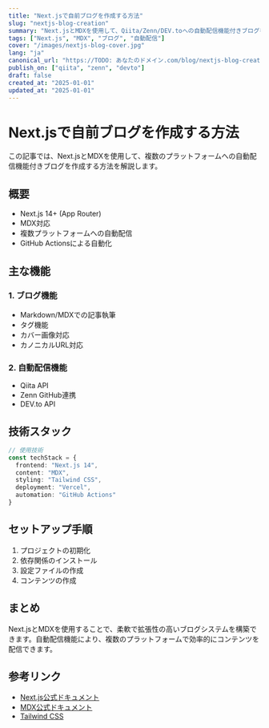 ```yaml
---
title: "Next.jsで自前ブログを作成する方法"
slug: "nextjs-blog-creation"
summary: "Next.jsとMDXを使用して、Qiita/Zenn/DEV.toへの自動配信機能付きブログを作成する方法を解説します。"
tags: ["Next.js", "MDX", "ブログ", "自動配信"]
cover: "/images/nextjs-blog-cover.jpg"
lang: "ja"
canonical_url: "https://TODO: あなたのドメイン.com/blog/nextjs-blog-creation"
publish_on: ["qiita", "zenn", "devto"]
draft: false
created_at: "2025-01-01"
updated_at: "2025-01-01"
---
```


# Next.jsで自前ブログを作成する方法

この記事では、Next.jsとMDXを使用して、複数のプラットフォームへの自動配信機能付きブログを作成する方法を解説します。

## 概要

- Next.js 14+ (App Router)
- MDX対応
- 複数プラットフォームへの自動配信
- GitHub Actionsによる自動化

## 主な機能

### 1. ブログ機能
- Markdown/MDXでの記事執筆
- タグ機能
- カバー画像対応
- カノニカルURL対応

### 2. 自動配信機能
- Qiita API
- Zenn GitHub連携
- DEV.to API

## 技術スタック

```typescript
// 使用技術
const techStack = {
  frontend: "Next.js 14",
  content: "MDX",
  styling: "Tailwind CSS",
  deployment: "Vercel",
  automation: "GitHub Actions"
}
```

## セットアップ手順

1. プロジェクトの初期化
2. 依存関係のインストール
3. 設定ファイルの作成
4. コンテンツの作成

## まとめ

Next.jsとMDXを使用することで、柔軟で拡張性の高いブログシステムを構築できます。自動配信機能により、複数のプラットフォームで効率的にコンテンツを配信できます。

## 参考リンク

- [Next.js公式ドキュメント](https://nextjs.org/docs)
- [MDX公式ドキュメント](https://mdxjs.com/)
- [Tailwind CSS](https://tailwindcss.com/)
